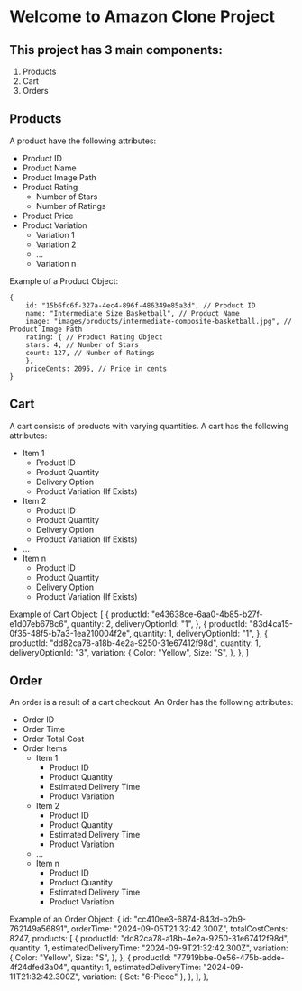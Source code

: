 # Welcome to Amazon Clone Project

## This project has 3 main components:

1. Products
2. Cart
3. Orders

## Products
A product have the following attributes:
- Product ID
- Product Name
- Product Image Path
- Product Rating
  - Number of Stars
  - Number of Ratings
- Product Price
- Product Variation
  - Variation 1
  - Variation 2
  - ...
  - Variation n

Example of a Product Object:
```
{
    id: "15b6fc6f-327a-4ec4-896f-486349e85a3d", // Product ID
    name: "Intermediate Size Basketball", // Product Name
    image: "images/products/intermediate-composite-basketball.jpg", // Product Image Path
    rating: { // Product Rating Object
    stars: 4, // Number of Stars
    count: 127, // Number of Ratings
    },
    priceCents: 2095, // Price in cents
}
```
## Cart
A cart consists of products with varying quantities.
A cart has the following attributes:
- Item 1
    - Product ID
    - Product Quantity
    - Delivery Option
    - Product Variation (If Exists)
- Item 2
    - Product ID
    - Product Quantity
    - Delivery Option
    - Product Variation (If Exists)
- ...
- Item n
    - Product ID
    - Product Quantity
    - Delivery Option
    - Product Variation (If Exists)


Example of Cart Object:
[
    {
    productId: "e43638ce-6aa0-4b85-b27f-e1d07eb678c6",
    quantity: 2,
    deliveryOptionId: "1",
    },
    {
    productId: "83d4ca15-0f35-48f5-b7a3-1ea210004f2e",
    quantity: 1,
    deliveryOptionId: "1",
    },
    {
    productId: "dd82ca78-a18b-4e2a-9250-31e67412f98d",
    quantity: 1,
    deliveryOptionId: "3",
    variation: {
        Color: "Yellow",
        Size: "S",
    },
    },
]

## Order
An order is a result of a cart checkout.
An Order has the following attributes:
- Order ID
- Order Time
- Order Total Cost
- Order Items
    - Item 1
        - Product ID
        - Product Quantity
        - Estimated Delivery Time
        - Product Variation
    - Item 2
        - Product ID
        - Product Quantity
        - Estimated Delivery Time
        - Product Variation
    - ...
    - Item n
        - Product ID
        - Product Quantity
        - Estimated Delivery Time
        - Product Variation

Example of an Order Object:
{
    id: "cc410ee3-6874-843d-b2b9-762149a56891",
    orderTime: "2024-09-05T21:32:42.300Z",
    totalCostCents: 8247,
    products: [
        {
        productId: "dd82ca78-a18b-4e2a-9250-31e67412f98d",
        quantity: 1,
        estimatedDeliveryTime: "2024-09-9T21:32:42.300Z",
        variation: {
            Color: "Yellow",
            Size: "S",
        },
        },
        {
        productId: "77919bbe-0e56-475b-adde-4f24dfed3a04",
        quantity: 1,
        estimatedDeliveryTime: "2024-09-11T21:32:42.300Z",
        variation: { Set: "6-Piece" },
        },
    ],
},
